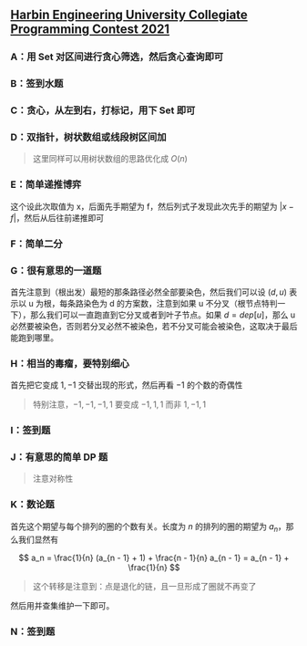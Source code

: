 ## [Harbin Engineering University Collegiate Programming Contest 2021](https://codeforces.com/gym/103061)

### A：用 Set 对区间进行贪心筛选，然后贪心查询即可

### B：签到水题

### C：贪心，从左到右，打标记，用下 Set 即可

### D：双指针，树状数组或线段树区间加

> 这里同样可以用树状数组的思路优化成 $O(n)$

### E：简单递推博弈

这个设此次取值为 x，后面先手期望为 f，然后列式子发现此次先手的期望为 $|x - f|$，然后从后往前递推即可

### F：简单二分

### G：很有意思的一道题

首先注意到（根出发）最短的那条路径必然全部要染色，然后我们可以设 $(d, u)$ 表示以 u 为根，每条路染色为 d 的方案数，注意到如果 u 不分叉（根节点特判一下），那么我们可以一直跑直到它分叉或者到叶子节点。如果 $d = dep[u]$，那么 u 必然要被染色，否则若分叉必然不被染色，若不分叉可能会被染色，这取决于最后能跑到哪里。

### H：相当的毒瘤，要特别细心

首先把它变成 $1, -1$ 交替出现的形式，然后再看 $-1$ 的个数的奇偶性

> 特别注意，$-1, -1, -1, 1$ 要变成 $-1, 1, 1$ 而非 $1, -1, 1$

### I：签到题

### J：有意思的简单 DP 题

> 注意对称性

### K：数论题

首先这个期望与每个排列的圈的个数有关。长度为 $n$ 的排列的圈的期望为 $a_n$，那么我们显然有

$$
a_n = \frac{1}{n} (a_{n - 1} + 1) + \frac{n - 1}{n} a_{n - 1} = a_{n - 1} + \frac{1}{n}
$$

> 这个转移是注意到：点是退化的链，且一旦形成了圈就不再变了

然后用并查集维护一下即可。

### N：签到题
